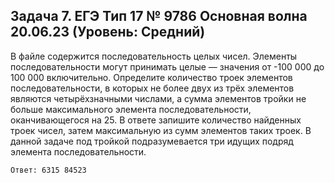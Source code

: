 ## Задача 7. ЕГЭ Тип 17 № 9786 Основная волна 20.06.23 (Уровень: Средний)

В файле содержится последовательность целых чисел. 
Элементы последовательности могут принимать целые — значения от -100 000 до 100 000 включительно. 
Определите количество троек элементов последовательности, в которых не более двух из трёх элементов являются четырёхзначными числами, 
а сумма элементов тройки не больше максимального элемента последовательности, оканчивающегося на 25. 
В ответе запишите количество найденных троек чисел, затем максимальную из сумм элементов таких троек.
В данной задаче под тройкой подразумевается три идущих подряд элемента последовательности.

```
Ответ: 6315 84523
```